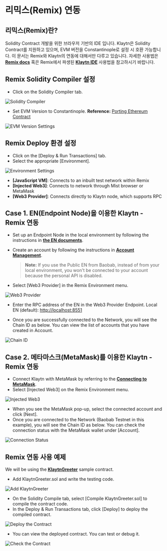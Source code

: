 # 리믹스(Remix) 연동 <a id="connecting-remix"></a>


## 리믹스(Remix)란? <a id="what-is-remix"></a>

Solidity Contract 개발을 위한 브라우저 기반의 IDE 입니다. Klaytn은 Solidity Contract를 지원하고 있으며, EVM 버전을 Constantinople로 설정 시 호환 가능합니다. 이 문서는 Remix와 Klaytn의 연동에 대해서만 다루고 있습니다. 자세한 사용법은 [ **Remix docs**](https://remix-ide.readthedocs.io/en/latest/) 혹은 Remix에서 파생된 [**Klaytn IDE**](../../smart-contract/ide-and-tools/README.md#klaytn-ide) 사용법을 참고하시기 바랍니다.

## Remix Solidity Compiler 설정 <a id="setting-remix-solidity-compiler"></a>

* Click on the Solidity Compiler tab.

![Solidity Compiler](./img/remix-solidity-compiler.png)

* Set EVM Version to Constantinople. **Reference:** [Porting Ethereum Contract](https://docs.klaytn.com/smart-contract/porting-ethereum-contract#solidity-support)

![EVM Version Settings](./img/remix-evm-version.png)

## Remix Deploy 환경 설정 <a id="setting-up-the-remix-deploy-environment"></a>

* Click on the [Deploy & Run Transactions] tab.
* Select the appropriate [Environment].

![Environment Settings](./img/remix-environment.png)

  * **[JavaScript VM]**: Connects to an inbuilt test network within Remix
  * **[Injected Web3]**: Connects to network through Mist browser or MetaMask
  * **[Web3 Provider]**: Connects directly to Klaytn node, which supports RPC

## Case 1. EN(Endpoint Node)을 이용한 Klaytn - Remix 연동 <a id="connecting-klaytn-remix-using-en"></a>

* Set up an Endpoint Node in the local environment by following the instructions in [**the EN documents**](https://docs.klaytn.com/getting-started/quick-start/launch-an-en).

* Create an account by following the instructions in [**Account Management**](https://docs.klaytn.com/getting-started/account).

  > **Note:** If you use the Public EN from Baobab, instead of from your local environment, you won't be connected to your account because the personal API is disabled.

* Select [Web3 Provider] in the Remix Environment menu.

![Web3 Provider](./img/remix-environment-web3provider.png)

* Enter the RPC address of the EN in the Web3 Provider Endpoint. Local EN (default): [http://localhost:8551](http://localhost:8551/)

* Once you are successfully connected to the Network, you will see the Chain ID as below. You can view the list of accounts that you have created in Account.

![Chain ID](./img/remix-network-connected.png)

## Case 2. 메타마스크(MetaMask)를 이용한 Klaytn - Remix 연동 <a id="connecting-klaytn-remix-using-metamask"></a>

* Connect Klaytn with MetaMask by referring to the [**Connecting to MetaMask**](https://docs.klaytn.com/bapp/tutorials/connecting-metamask).
* Select [Injected Web3] on the Remix Environment menu.

![Injected Web3](./img/remix-environment-injectedWeb3.png)

* When you see the MetaMask pop-up, select the connected account and click [Next].
* Once you are connected to the Network (Baobab Testnet in this example), you will see the Chain ID as below. You can check the connection status with the MetaMask wallet under [Account].

![Connection Status](./img/remix-connect-with-metamask.png)

## Remix 연동 사용 예제 <a id="tutorial-connecting-remix"></a>

We will be using the [**KlaytnGreeter**](https://docs.klaytn.com/smart-contract/sample-contracts/klaytngreeter) sample contract.

* Add KlaytnGreeter.sol and write the testing code.

![Add KlaytnGreeter](./img/remix-add-klaytngreeter.png)

* On the Solidity Compile tab, select [Compile KlaytnGreeter.sol] to compile the contract code.
* In the Deploy & Run Transactions tab, click [Deploy] to deploy the compiled contract.

![Deploy the Contract](./img/remix-deploy-run-tx.png)

* You can view the deployed contract. You can test or debug it.

![Check the Contract](./img/remix-test-or-debug.png)
